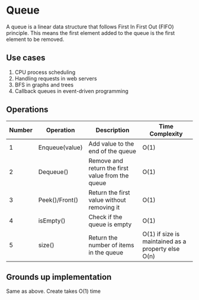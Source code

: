 # Queue

A queue is a linear data structure that follows First In First Out (FIFO) principle. This means the first element added to the queue is the first element to be removed.

## Use cases

1. CPU process scheduling
2. Handling requests in web servers
3. BFS in graphs and trees
4. Callback queues in event-driven programming

## Operations

| Number | Operation | Description | Time Complexity |
| -- | -- | -- | -- |
| 1 | Enqueue(value) | Add value to the end of the queue | O(1) |
| 2 | Dequeue() | Remove and return the first value from the queue | O(1) |
| 3 | Peek()/Front() | Return the first value without removing it | O(1) |
| 4 | isEmpty() | Check if the queue is empty | O(1) |
| 5 | size() | Return the number of items in the queue | O(1) if size is maintained as a property else O(n) |

## Grounds up implementation 

Same as above. Create takes O(1) time
